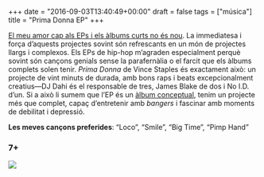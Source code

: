+++
date = "2016-09-03T13:40:49+00:00"
draft = false
tags = ["música"]
title = "Prima Donna EP"
+++
<!-- more -->

[El meu amor cap als EPs i els àlbums curts no és nou]( http://enricllonch.com/post/147503680354/love-you-to-death). La immediatesa i força d’aquests projectes sovint són refrescants en un món de projectes llargs i complexos. Els EPs de hip-hop m’agraden especialment perquè sovint són cançons genials sense la parafernàlia o el farcit que els àlbums complets solen tenir. *Prima Donna* de Vince Staples és exactament això: un projecte de vint minuts de durada, amb bons raps i beats excepcionalment creatius—DJ Dahi és el responsable de tres, James Blake de dos i No I.D. d’un. Si a això li sumem que l’EP és un [àlbum conceptual]( http://djbooth.net/news/entry/2016-08-29-genius-of-vince-staples-prima-donna), tenim un projecte més que complet, capaç d’entretenir amb *bangers* i fascinar amb moments de debilitat i depressió. 

**Les meves cançons preferides**: “Loco”, “Smile”, “Big Time”, “Pimp Hand”

### 7+

<img id="splashFade" src="https://67.media.tumblr.com/b3e5d88823ab3db8cd326e35e0013b9e/tumblr_ocxn0aEmlP1u00ofno2_1280.png">